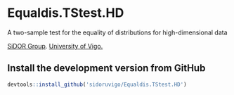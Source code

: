 # Equaldis.TStest.HD
A two-sample test for the equality of distributions for high-dimensional data

[SiDOR Group](http://sidor.uvigo.es/en/). [University of Vigo.](http://uvigo.gal/)

## Install the development version from GitHub
```r
devtools::install_github('sidoruvigo/Equaldis.TStest.HD')
```
